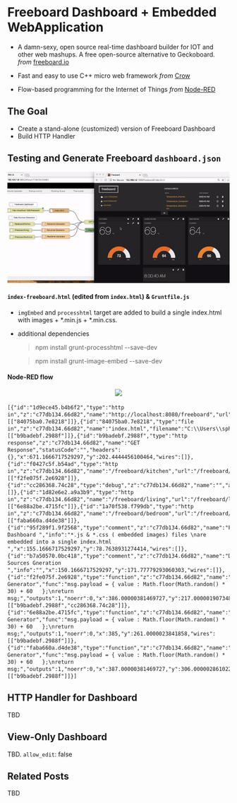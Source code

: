 # Freeboard Dashboard + Embedded WebApplication

- A damn-sexy, open source real-time dashboard builder for IOT and other web mashups. A free open-source alternative to Geckoboard. _from_ [freeboard.io](http://freeboard.io) 

- Fast and easy to use C++ micro web framework  _from_ [Crow](https://github.com/ipkn/crow)

- Flow-based programming for the Internet of Things _from_ [Node-RED](https://nodered.org)

## The Goal

- Create a stand-alone (customized) version of Freeboard Dashboard
- Build HTTP Handler 

## Testing and Generate Freeboard `dashboard.json`

<p align="center">
<img src="https://github.com/phyunsj/embedded-freeboard-dashboard/blob/master/node-red-freeboard.gif" width="800px"/>
</p>

#### `index-freeboard.html` (edited from `index.html`) & `Gruntfile.js`

- `imgEmbed` and `processhtml` target are added to build a single index.html with images + *.min.js + *.min.css.
- additional dependencies
  > npm install grunt-processhtml --save-dev
  
  > npm install grunt-image-embed --save-dev

#### Node-RED flow 

<p align="center">
<img src="https://github.com/phyunsj/freeboard-dashboard-on-embedded-system/blob/master/node-red-flow.png" width="600px"/>
</p>

```
[{"id":"1d9ece45.b4b6f2","type":"http in","z":"c77db134.66d82","name":"http://localhost:8080/freeboard","url":"/freeboard/index.html","method":"get","upload":false,"swaggerDoc":"","x":170.16664123535156,"y":120.66666793823242,"wires":[["84075ba0.7e8218"]]},{"id":"84075ba0.7e8218","type":"file in","z":"c77db134.66d82","name":"index.html","filename":"C:\\Users\\sphyun\\Documents\\project.freeboard\\dev\\index.html","format":"utf8","chunk":false,"sendError":false,"x":411.1666679382324,"y":121.55555629730225,"wires":[["b9badebf.2988f"]]},{"id":"b9badebf.2988f","type":"http response","z":"c77db134.66d82","name":"GET Response","statusCode":"","headers":{},"x":671.1666717529297,"y":202.4444456100464,"wires":[]},{"id":"f0427c5f.b54ad","type":"http in","z":"c77db134.66d82","name":"/freeboard/kitchen","url":"/freeboard/kitchen","method":"get","upload":false,"swaggerDoc":"","x":145.16667556762695,"y":216.88889074325562,"wires":[["f2fe075f.2e6928"]]},{"id":"cc286368.74c28","type":"debug","z":"c77db134.66d82","name":"","active":true,"tosidebar":true,"console":false,"tostatus":false,"complete":"false","x":663.1666717529297,"y":260.33333587646484,"wires":[]},{"id":"1d82e6e2.a9a3b9","type":"http in","z":"c77db134.66d82","name":"/freeboard/living","url":"/freeboard/living","method":"get","upload":false,"swaggerDoc":"","x":137,"y":261.00000190734863,"wires":[["6e88a2be.4715fc"]]},{"id":"1a70f538.f799db","type":"http in","z":"c77db134.66d82","name":"/freeboard/bedroom","url":"/freeboard/bedroom","method":"get","upload":false,"swaggerDoc":"","x":147,"y":309.00000286102295,"wires":[["faba660a.d4de38"]]},{"id":"95f289f1.9f2568","type":"comment","z":"c77db134.66d82","name":"Freeboard Dashboard ","info":"*.js & *.css ( embedded images) files \nare embedded into a single index.html ","x":155.1666717529297,"y":78.7638931274414,"wires":[]},{"id":"b7a50570.0bc418","type":"comment","z":"c77db134.66d82","name":"Data Sources Gneration ","info":"","x":150.1666717529297,"y":171.77779293060303,"wires":[]},{"id":"f2fe075f.2e6928","type":"function","z":"c77db134.66d82","name":"Randome Generator","func":"msg.payload = { value : Math.floor(Math.random() * 30) + 60   };\nreturn msg;","outputs":1,"noerr":0,"x":386.00000381469727,"y":217.00000190734863,"wires":[["b9badebf.2988f","cc286368.74c28"]]},{"id":"6e88a2be.4715fc","type":"function","z":"c77db134.66d82","name":"Randome Generator","func":"msg.payload = { value : Math.floor(Math.random() * 30) + 60   };\nreturn msg;","outputs":1,"noerr":0,"x":385,"y":261.0000023841858,"wires":[["b9badebf.2988f"]]},{"id":"faba660a.d4de38","type":"function","z":"c77db134.66d82","name":"Randome Generator","func":"msg.payload = { value : Math.floor(Math.random() * 30) + 60   };\nreturn msg;","outputs":1,"noerr":0,"x":387.00000381469727,"y":306.00000286102295,"wires":[["b9badebf.2988f"]]}]
```

## HTTP Handler for Dashboard

TBD

## View-Only Dashboard

TBD. `allow_edit`: false

## Related Posts

TBD
